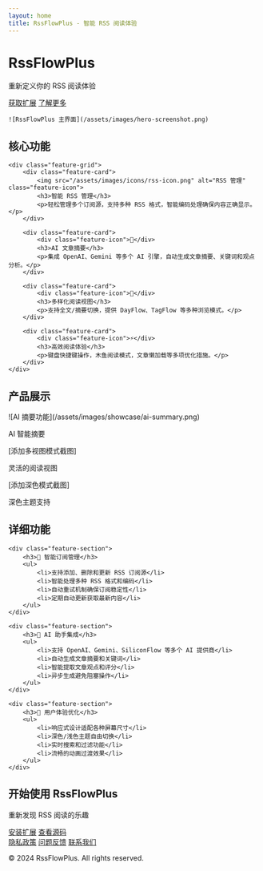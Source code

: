 ```yaml
---
layout: home
title: RssFlowPlus - 智能 RSS 阅读体验
---
```


<div class="hero">
    <h1>RssFlowPlus</h1>
    <p class="tagline">重新定义你的 RSS 阅读体验</p>
    <div class="hero-buttons">
        <a href="https://chrome.google.com/webstore/detail/[your-extension-id]" class="btn primary">获取扩展</a>
        <a href="#features" class="btn secondary">了解更多</a>
    </div>
    
    ![RssFlowPlus 主界面](/assets/images/hero-screenshot.png)
</div>

<div class="features" id="features">
    <h2>核心功能</h2>
    
    <div class="feature-grid">
        <div class="feature-card">
            <img src="/assets/images/icons/rss-icon.png" alt="RSS 管理" class="feature-icon">
            <h3>智能 RSS 管理</h3>
            <p>轻松管理多个订阅源，支持多种 RSS 格式，智能编码处理确保内容正确显示。</p>
        </div>
        
        <div class="feature-card">
            <div class="feature-icon">🤖</div>
            <h3>AI 文章摘要</h3>
            <p>集成 OpenAI、Gemini 等多个 AI 引擎，自动生成文章摘要、关键词和观点分析。</p>
        </div>
        
        <div class="feature-card">
            <div class="feature-icon">🎯</div>
            <h3>多样化阅读视图</h3>
            <p>支持全文/摘要切换，提供 DayFlow、TagFlow 等多种浏览模式。</p>
        </div>
        
        <div class="feature-card">
            <div class="feature-icon">⚡</div>
            <h3>高效阅读体验</h3>
            <p>键盘快捷键操作，木鱼阅读模式，文章懒加载等多项优化措施。</p>
        </div>
    </div>
</div>

<div class="showcase">
    <h2>产品展示</h2>
    <div class="showcase-grid">
        <div class="showcase-item">
            ![AI 摘要功能](/assets/images/showcase/ai-summary.png)
            <p>AI 智能摘要</p>
        </div>
        <div class="showcase-item">
            [添加多视图模式截图]
            <p>灵活的阅读视图</p>
        </div>
        <div class="showcase-item">
            [添加深色模式截图]
            <p>深色主题支持</p>
        </div>
    </div>
</div>

<div class="features-detail">
    <h2>详细功能</h2>
    
    <div class="feature-section">
        <h3>🎯 智能订阅管理</h3>
        <ul>
            <li>支持添加、删除和更新 RSS 订阅源</li>
            <li>智能处理多种 RSS 格式和编码</li>
            <li>自动重试机制确保订阅稳定性</li>
            <li>定期自动更新获取最新内容</li>
        </ul>
    </div>

    <div class="feature-section">
        <h3>🤖 AI 助手集成</h3>
        <ul>
            <li>支持 OpenAI、Gemini、SiliconFlow 等多个 AI 提供商</li>
            <li>自动生成文章摘要和关键词</li>
            <li>智能提取文章观点和评分</li>
            <li>异步生成避免阻塞操作</li>
        </ul>
    </div>

    <div class="feature-section">
        <h3>📱 用户体验优化</h3>
        <ul>
            <li>响应式设计适配各种屏幕尺寸</li>
            <li>深色/浅色主题自由切换</li>
            <li>实时搜索和过滤功能</li>
            <li>流畅的动画过渡效果</li>
        </ul>
    </div>
</div>

<div class="cta">
    <h2>开始使用 RssFlowPlus</h2>
    <p>重新发现 RSS 阅读的乐趣</p>
    <div class="cta-buttons">
        <a href="https://chrome.google.com/webstore/detail/[your-extension-id]" class="btn primary">安装扩展</a>
        <a href="https://github.com/[your-username]/RssFlowPlus" class="btn secondary">查看源码</a>
    </div>
</div>

<div class="footer">
    <div class="links">
        <a href="/privacy">隐私政策</a>
        <a href="https://github.com/[your-username]/RssFlowPlus/issues">问题反馈</a>
        <a href="mailto:[your-email]">联系我们</a>
    </div>
    <p class="copyright">© 2024 RssFlowPlus. All rights reserved.</p>
</div>
